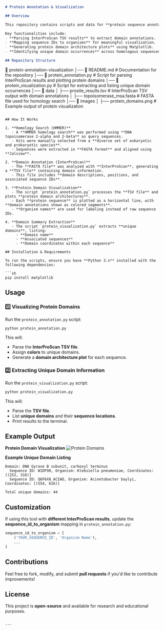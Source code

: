 

```markdown
# Protein Annotation & Visualization

## Overview

This repository contains scripts and data for **protein sequence annotation and visualization**. The project utilizes **InterProScan** results to identify and plot **sequence domain architectures**, allowing for an intuitive representation of **protein functional elements** across different species. 

Key functionalities include:
- **Parsing InterProScan TSV results** to extract domain annotations.
- **Mapping sequence IDs to organisms** for meaningful visualization.
- **Generating protein domain architecture plots** using Matplotlib.
- **Identifying unique domain occurrences** across homologous sequences.

## Repository Structure

```
📂 protein-annotation-visualization
│── 📄 README.md                # Documentation for the repository
│── 📄 protein_annotation.py     # Script for parsing InterProScan results and plotting protein domains
│── 📄 protein_visualization.py  # Script for extracting and listing unique domain occurrences
│── 📂 data
│   ├── prosite_results.tsv      # InterProScan TSV output with domain annotations
│   ├── topoisomerase_msa.fasta  # FASTA file used for homology search
│── 📂 images
│   ├── protein_domains.png      # Example output of protein visualization
```

## How It Works

1. **Homology Search (HMMER)**
   - A **HMMER homology search** was performed using **DNA topoisomerase 2-alpha and 2-beta** as query sequences.
   - Hits were manually selected from a **diverse set of eukaryotic and prokaryotic species**.
   - Sequences were extracted in **FASTA format** and aligned using **Jalview**.

2. **Domain Annotation (InterProScan)**
   - The **FASTA file** was analyzed with **InterProScan**, generating a **TSV file** containing domain information.
   - This file includes **domain descriptions, positions, and associated sequence IDs**.

3. **Protein Domain Visualization**
   - The script `protein_annotation.py` processes the **TSV file** and plots **protein domain architectures**.
   - Each **protein sequence** is plotted as a horizontal line, with **domain annotations shown as colored segments**.
   - **Organism names** are used for labeling instead of raw sequence IDs.

4. **Domain Summary Extraction**
   - The script `protein_visualization.py` extracts **unique domains**, listing:
     - **Domain name**
     - **Associated sequences**
     - **Domain coordinates within each sequence**

## Installation & Requirements

To run the scripts, ensure you have **Python 3.x** installed with the following dependencies:

```sh
pip install matplotlib
```

## Usage

### 1️⃣ **Visualizing Protein Domains**
Run the `protein_annotation.py` script:

```sh
python protein_annotation.py
```

This will:
- Parse the **InterProScan TSV file**.
- Assign **colors** to unique domains.
- Generate a **domain architecture plot** for each sequence.

### 2️⃣ **Extracting Unique Domain Information**
Run the `protein_visualization.py` script:

```sh
python protein_visualization.py
```

This will:
- Parse the **TSV file**.
- List **unique domains** and their **sequence locations**.
- Print results to the terminal.

## Example Output

**Protein Domain Visualization**
![Protein Domains](images/protein_domains.png)

**Example Unique Domain Listing**
```
Domain: DNA Gyrase B subunit, carboxyl terminus
  Sequence ID: W1DF98, Organism: Klebsiella pneumoniae, Coordinates: [(252, 316)]
  Sequence ID: Q6F6X8_ACIAD, Organism: Acinetobacter baylyi, Coordinates: [(554, 616)]

Total unique domains: 44
```

## Customization

If using this tool with **different InterProScan results**, update the **sequence_id_to_organism** mapping in `protein_annotation.py`:

```python
sequence_id_to_organism = [
    ('YOUR_SEQUENCE_ID', 'Organism Name'),
    ...
]
```

## Contributions

Feel free to fork, modify, and submit **pull requests** if you'd like to contribute improvements!

## License

This project is **open-source** and available for research and educational purposes.
```

---
